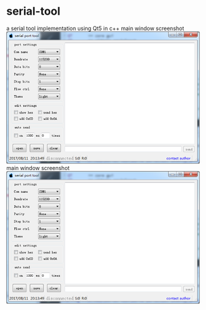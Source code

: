 # serial-tool
a serial tool implementation using Qt5 in c++
main window screenshot
![main window screenshot](http://github.com/bingshuizhilian/serial-tool/raw/master/resources/main_window.png)
main window screenshot
![main window screenshot](https://github.com/bingshuizhilian/serial-tool/blob/master/resources/main_window.png)
